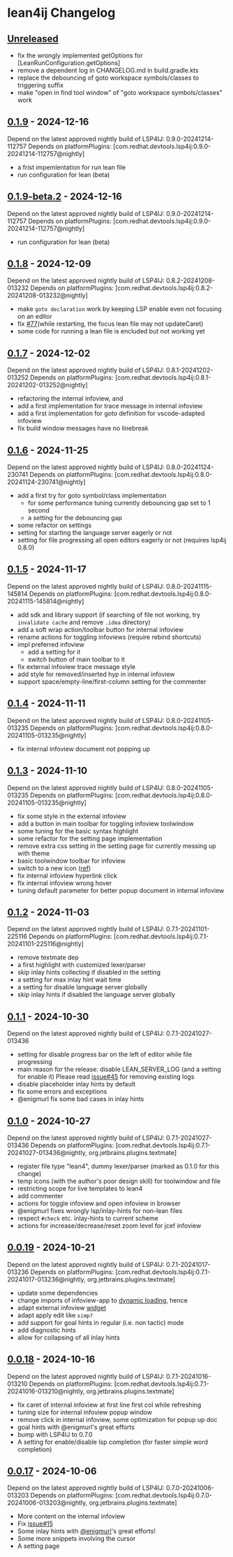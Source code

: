 <!-- Keep a Changelog guide -> https://keepachangelog.com -->

# lean4ij Changelog

## [Unreleased]

- fix the wrongly implemented getOptions for [LeanRunConfiguration.getOptions]
- remove a dependent log in CHANGELOG.md in build.gradle.kts
- replace the debouncing of goto workspace symbols/classes to triggering suffix
- make "open in find tool window" of "goto workspace symbols/classes" work

## [0.1.9] - 2024-12-16

Depend on the latest approved nightly build of LSP4IJ: 0.9.0-20241214-112757
Depends on platformPlugins: [com.redhat.devtools.lsp4ij:0.9.0-20241214-112757@nightly]

- a frist impemlentation for run lean file
- run configuration for lean (beta)

## [0.1.9-beta.2] - 2024-12-16

Depend on the latest approved nightly build of LSP4IJ: 0.9.0-20241214-112757
Depends on platformPlugins: [com.redhat.devtools.lsp4ij:0.9.0-20241214-112757@nightly]

- run configuration for lean (beta)

## [0.1.8] - 2024-12-09

Depend on the latest approved nightly build of LSP4IJ: 0.8.2-20241208-013232
Depends on platformPlugins: [com.redhat.devtools.lsp4ij:0.8.2-20241208-013232@nightly]

- make `goto declaration` work by keeping LSP enable even not focusing on  an editor
- fix [\#77](https://github.com/onriv/lean4ij/issues/77)(while restarting, the focus lean file may not updateCaret)
- some code for running a lean file is encluded but not working yet

## [0.1.7] - 2024-12-02

Depend on the latest approved nightly build of LSP4IJ: 0.8.1-20241202-013252
Depends on platformPlugins: [com.redhat.devtools.lsp4ij:0.8.1-20241202-013252@nightly]

- refactoring the internal infoview, and
- add a first implementation for trace message in internal infoview
- add a first implementation for goto definition for vscode-adapted infoview
- fix build window messages have no linebreak

## [0.1.6] - 2024-11-25

Depend on the latest approved nightly build of LSP4IJ: 0.8.0-20241124-230741
Depends on platformPlugins: [com.redhat.devtools.lsp4ij:0.8.0-20241124-230741@nightly]

- add a first try for goto symbol/class implementation
  - for some performance tuning currently debouncing gap set to 1 second
  - a setting for the debouncing gap
- some refactor on settings
- setting for starting the language server eagerly or not
- setting for file progressing all open editors eagerly or not (requires lsp4ij 0.8.0)

## [0.1.5] - 2024-11-17

Depend on the latest approved nightly build of LSP4IJ: 0.8.0-20241115-145814
Depends on platformPlugins: [com.redhat.devtools.lsp4ij:0.8.0-20241115-145814@nightly]

- add sdk and library support (if searching of file not working, try `invalidate cache` and remove `.idea` directory)
- add a soft wrap action/toolbar button for internal infoview
- rename actions for toggling infoviews (require rebind shortcuts)
- impl preferred infoview
  - add a setting for it
  - switch button of main toolbar to it
- fix external infoview trace message style
- add style for removed/inserted hyp in internal infoview
- support space/empty-line/first-column setting for the commenter

## [0.1.4] - 2024-11-11

Depend on the latest approved nightly build of LSP4IJ: 0.8.0-20241105-013235
Depends on platformPlugins: [com.redhat.devtools.lsp4ij:0.8.0-20241105-013235@nightly]

- fix internal infoview document not popping up

## [0.1.3] - 2024-11-10

Depend on the latest approved nightly build of LSP4IJ: 0.8.0-20241105-013235
Depends on platformPlugins: [com.redhat.devtools.lsp4ij:0.8.0-20241105-013235@nightly]

- fix some style in the external infoview
- add a button in main toolbar for toggling infoview toolwindow 
- some tuning for the basic syntax highlight
- some refactor for the setting page implementation
- remove extra css setting in the setting page for currently messing up with theme
- basic toolwindow toolbar for infoview
- switch to a new icon ([ref](https://intellij-icons.jetbrains.design/))
- fix internal infoview hyperlink click
- fix internal infoview wrong hover
- tuning default parameter for better popup document in internal infoview

## [0.1.2] - 2024-11-03

Depend on the latest approved nightly build of LSP4IJ: 0.7.1-20241101-225116
Depends on platformPlugins: [com.redhat.devtools.lsp4ij:0.7.1-20241101-225116@nightly]

- remove textmate dep
- a first highlight with customized lexer/parser
- skip inlay hints collecting if disabled in the setting
- a setting for max inlay hint wait time
- a setting for disable language server globally
- skip inlay hints if disabled the language server globally

## [0.1.1] - 2024-10-30

Depend on the latest approved nightly build of LSP4IJ: 0.7.1-20241027-013436

- setting for disable progress bar on the left of editor while file progressing
- main reason for the release: disable LEAN_SERVER_LOG (and a setting for enable it) Please read [issue#45](https://github.com/onriv/lean4ij/issues/45) for removing existing logs
- disable placeholder inlay hints by default
- fix some errors and exceptions
- @enigmurl fix some bad cases in inlay hints

## [0.1.0] - 2024-10-27

Depend on the latest approved nightly build of LSP4IJ: 0.7.1-20241027-013436
Depends on platformPlugins: [com.redhat.devtools.lsp4ij:0.7.1-20241027-013436@nightly, org.jetbrains.plugins.textmate]

- register file type "lean4", dummy lexer/parser (marked as 0.1.0 for this change)
- temp icons (with the author's poor design skill) for toolwindow and file 
- restricting scope for live templates to lean4
- add commenter
- actions for toggle infoview and open infoview in browser
- @enigmurl fixes wrongly lsp/inlay-hints for non-lean files
- respect `#check` etc. inlay-hints to current scheme
- actions for increase/decrease/reset zoom level for jcef infoview

## [0.0.19] - 2024-10-21

Depend on the latest approved nightly build of LSP4IJ: 0.7.1-20241017-013236
Depends on platformPlugins: [com.redhat.devtools.lsp4ij:0.7.1-20241017-013236@nightly, org.jetbrains.plugins.textmate]

- update some dependencies
- change imports of infoview-app to [dynamic loading](https://github.com/leanprover/vscode-lean4/tree/master/lean4-infoview#loading-the-infoview), hence
- adapt external infoview [widget](https://lean-lang.org/lean4/doc/examples/widgets.lean.html)
- adapt apply edit like `simp?`
- add support for goal hints in regular (i.e. non tactic) mode
- add diagnostic hints
- allow for collapsing of all inlay hints

## [0.0.18] - 2024-10-16

Depend on the latest approved nightly build of LSP4IJ: 0.7.1-20241016-013210
Depends on platformPlugins: [com.redhat.devtools.lsp4ij:0.7.1-20241016-013210@nightly, org.jetbrains.plugins.textmate]

- fix caret of internal infoview at first line first col while refreshing
- tuning size for internal infoview popup window
- remove click in internal infoview, some optimization for popup up doc
- goal hints with @enigmurl's great efforts
- bump with LSP4IJ to 0.7.0
- A setting for enable/disable lsp completion (for faster simple word completion)

## [0.0.17] - 2024-10-06

Depend on the latest approved nightly build of LSP4IJ: 0.7.0-20241006-013203
Depends on platformPlugins: [com.redhat.devtools.lsp4ij:0.7.0-20241006-013203@nightly, org.jetbrains.plugins.textmate]

- More content on the internal infoview
- Fix [issue#15](https://github.com/onriv/lean4ij/issues/15)
- Some inlay hints with [@enigmurl](https://github.com/enigmurl)'s great efforts!
- Some more snippets involving the cursor
- A setting page

[Unreleased]: https://github.com/onriv/lean4ij/compare/v0.1.9...HEAD
[0.1.9]: https://github.com/onriv/lean4ij/compare/v0.1.9-beta.2...v0.1.9
[0.1.9-beta.2]: https://github.com/onriv/lean4ij/compare/v0.1.8...v0.1.9-beta.2
[0.1.8]: https://github.com/onriv/lean4ij/compare/v0.1.7...v0.1.8
[0.1.7]: https://github.com/onriv/lean4ij/compare/v0.1.6...v0.1.7
[0.1.6]: https://github.com/onriv/lean4ij/compare/v0.1.5...v0.1.6
[0.1.5]: https://github.com/onriv/lean4ij/compare/v0.1.4...v0.1.5
[0.1.4]: https://github.com/onriv/lean4ij/compare/v0.1.3...v0.1.4
[0.1.3]: https://github.com/onriv/lean4ij/compare/v0.1.2...v0.1.3
[0.1.2]: https://github.com/onriv/lean4ij/compare/v0.1.1...v0.1.2
[0.1.1]: https://github.com/onriv/lean4ij/compare/v0.1.0...v0.1.1
[0.1.0]: https://github.com/onriv/lean4ij/compare/v0.0.19...v0.1.0
[0.0.19]: https://github.com/onriv/lean4ij/compare/v0.0.18...v0.0.19
[0.0.18]: https://github.com/onriv/lean4ij/compare/v0.0.17...v0.0.18
[0.0.17]: https://github.com/onriv/lean4ij/commits/v0.0.17
